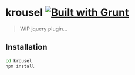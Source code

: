 # krousel [![Built with Grunt](https://cdn.gruntjs.com/builtwith.png)](http://gruntjs.com/)

> WIP jquery plugin...

Installation
--------------

```sh
cd krousel
npm install
```